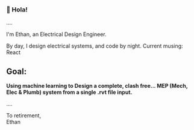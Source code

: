 ### 👋 Hola!

....

I'm Ethan, an Electrical Design Engineer. 

By day, I design electrical systems, and code by night. 
Current musing: React


## **Goal:** ##
**Using machine learning to Design a complete, clash free... MEP (Mech, Elec & Plumb) system from a single .rvt file input.**

....


To retirement,  
Ethan
